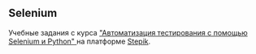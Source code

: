 ## Selenium

Учебные задания с курса ["Автоматизация тестирования с помощью Selenium и Python" ](https://stepik.org/course/575/syllabus) на платформе [Stepik](https://stepik.org).
